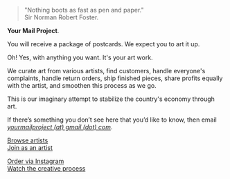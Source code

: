 > "Nothing boots as fast as pen and paper."  
> Sir Norman Robert Foster.

**Your Mail Project**.

You will receive a package of postcards. We expect you to art it up.

Oh! Yes, with anything you want. It's your art work.

We curate art from various artists, find customers, handle everyone's complaints, handle return orders, ship finished pieces, share profits equally with the artist, and smoothen this process as we go.

This is our imaginary attempt to stabilize the country's economy through art.

If there’s something you don’t see here that you’d like to know, then email  
[_yourmailproject (at) gmail (dot) com_](mailto:yourmailproject@gmail.com).

<a href="https://in.pinterest.com/yourmailproject" target="_blank">Browse artists</a>  
<a href="https://yourmailproject.typeform.com/to/krhWpQJZ" target="_blank">Join as an artist</a>

<a href="https://www.instagram.com/yourmailproject" target="_blank">Order via Instagram</a>  
<a href="https://www.youtube.com/channel/UCrNZNj8baUD7IT_kdi3EqXA/featured?disable_polymer=1" target="_blank">Watch the creative process</a>
